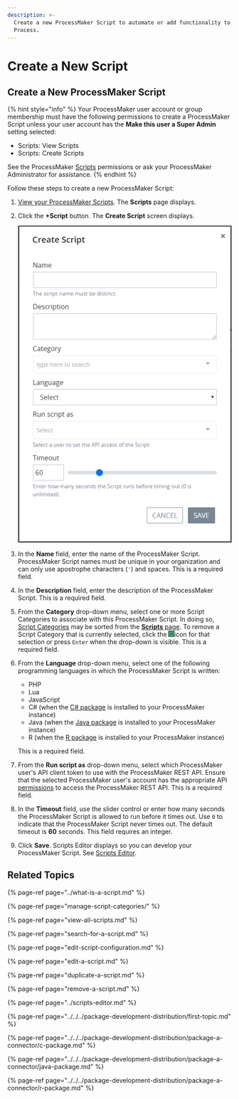 ```yaml
---
description: >-
  Create a new ProcessMaker Script to automate or add functionality to any
  Process.
---
```


# Create a New Script

## Create a New ProcessMaker Script

{% hint style="info" %}
Your ProcessMaker user account or group membership must have the following permissions to create a ProcessMaker Script unless your user account has the **Make this user a Super Admin** setting selected:

* Scripts: View Scripts
* Scripts: Create Scripts

See the ProcessMaker [Scripts](../../../processmaker-administration/permission-descriptions-for-users-and-groups.md#scripts) permissions or ask your ProcessMaker Administrator for assistance.
{% endhint %}

Follow these steps to create a new ProcessMaker Script:

1. [View your ProcessMaker Scripts](view-all-scripts.md). The **Scripts** page displays.
2. Click the **+Script** button. The **Create Script** screen displays.  

   ![](../../../.gitbook/assets/add-a-script-screen-processes.png)

3. In the **Name** field, enter the name of the ProcessMaker Script. ProcessMaker Script names must be unique in your organization and can only use apostrophe characters \(`'`\) and spaces. This is a required field.
4. In the **Description** field, enter the description of the ProcessMaker Script. This is a required field.
5. From the **Category** drop-down menu, select one or more Script Categories to associate with this ProcessMaker Script. In doing so, [Script Categories](manage-script-categories/what-is-a-script-category.md) may be sorted from the [**Scripts** page](view-all-scripts.md#view-all-processmaker-scripts). To remove a Script Category that is currently selected, click the ![](../../../.gitbook/assets/remove-group-user-admin.png)icon for that selection or press `Enter` when the drop-down is visible. This is a required field.
6. From the **Language** drop-down menu, select one of the following programming languages in which the ProcessMaker Script is written:

   * PHP
   * Lua
   * JavaScript
   * C\# \(when the [C\# package](../../../package-development-distribution/package-a-connector/c-package.md) is installed to your ProcessMaker instance\)
   * Java \(when the [Java package](../../../package-development-distribution/package-a-connector/java-package.md) is installed to your ProcessMaker instance\)
   * R \(when the [R package](../../../package-development-distribution/package-a-connector/r-package.md) is installed to your ProcessMaker instance\)

   This is a required field.

7. From the **Run script as** drop-down menu, select which ProcessMaker user's API client token to use with the ProcessMaker REST API. Ensure that the selected ProcessMaker user's account has the appropriate API [permissions](../../../processmaker-administration/permission-descriptions-for-users-and-groups.md) to access the ProcessMaker REST API. This is a required field.
8. In the **Timeout** field, use the slider control or enter how many seconds the ProcessMaker Script is allowed to run before it times out. Use `0` to indicate that the ProcessMaker Script never times out. The default timeout is **60** seconds. This field requires an integer.
9. Click **Save**. Scripts Editor displays so you can develop your ProcessMaker Script. See [Scripts Editor](../scripts-editor.md).

## Related Topics

{% page-ref page="../what-is-a-script.md" %}

{% page-ref page="manage-script-categories/" %}

{% page-ref page="view-all-scripts.md" %}

{% page-ref page="search-for-a-script.md" %}

{% page-ref page="edit-script-configuration.md" %}

{% page-ref page="edit-a-script.md" %}

{% page-ref page="duplicate-a-script.md" %}

{% page-ref page="remove-a-script.md" %}

{% page-ref page="../scripts-editor.md" %}

{% page-ref page="../../../package-development-distribution/first-topic.md" %}

{% page-ref page="../../../package-development-distribution/package-a-connector/c-package.md" %}

{% page-ref page="../../../package-development-distribution/package-a-connector/java-package.md" %}

{% page-ref page="../../../package-development-distribution/package-a-connector/r-package.md" %}

